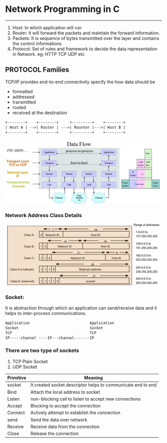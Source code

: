 # Network Programming in C #
-----------------------------
1) Host: In which applicaiton will run 
2) Router: It will forward the packets and maintain the forward information.
3) Packets: It is sequence of bytes transmitted over the layer and contains the control informations
4) Protocol: Set of rules and framework to decide the data representation in Network. eg: HTTP TCP UDP etc

## PROTOCOL Families ##
TCP/IP provides end-to-end connectivity specify the how data should be 
  * formatted
  * addressed
  * transmitted
  * routed
  * received at the destination
```flow
+--------+    +--------+     +---------+    +--------+
| Host A | -->| Router | --->| Rounter |--->| Host B |
+--------+    +--------+     +---------+    +--------+
```

<img src="Network1.JPG" usemap="#mymap"/>

### Network Address Class Details ###

<img src="AddressClass.JPG" usemap="#mymap"/>

### Socket: ###
It is abstraction through which an application can send/receive data and it helps to inter-process communications. 
```
Application                           Application
Socket                                Socket
TCP                                   TCP
IP-----channel ----IP---channel-------IP
```

### There are two type of sockets 
1) TCP Plain Socket
2) UDP Socket

| Primitive | Meaning|
|-----------|--------|
| socket    |It created socket descriptor helps to communicate end to end|
| Bind      | Attach the local address to socket|
| Listen    | non-blocking call to listen to accept new connections |
| Accept    | Blocking to accept the connection |
| Connect   | Actively attempt to establish the connection|
| send      | Send the data over network |
| Receive   | Receive data from the connection |
| Close     | Release the connection |
